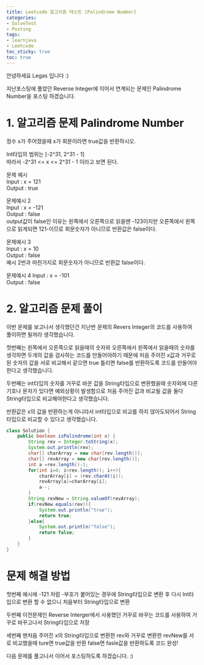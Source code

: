 ```yaml
---
title: Leetcode 알고리즘 테스트 [Palindrome Number]
categories:
- SolveTest
- Posting
tags:
- learnjava
- Leetcode
toc_sticky: true
toc: true
---
```


안녕하세요 Legas 입니다 :)  
  
지난포스팅에 풀었던 Reverse Integer에 이어서 연계되는 문제인 Palindrome Number을 포스팅 하겠습니다.
  
# 1. 알고리즘 문제 Palindrome Number
정수 x가 주어졌을때 x가 회문이라면 true값을 반환하시오.  
  
Int타입의 범위는 [-2^31,  2^31 - 1]  
따라서 -2^31 <= x <= 2^31 - 1 이라고 보면 된다.  
  
문제 예시  
Input : x = 121  
Output : true  
  
문제예시 2  
Input : x = -121  
Output : false  
output값이 false인 이유는 왼쪽에서 오른쪽으로 읽을땐 -123이지만 오른쪽에서 왼쪽으로 읽게되면 121-이므로 회문숫자가 아니므로 반환값은 false이다.  
  
문제예시 3  
Input : x = 10  
Output : false  
예시 2번과 마찬가지로 회문숫자가 아니므로 반환값 false이다.  
  
문제예시 4
Input : x = -101  
Output : false  

# 2. 알고리즘 문제 풀이
이번 문제를 보고나서 생각했던건 지난번 문제의 Revers Integer의 코드를 사용하여 풀이하면 될꺼라 생각했습니다.  

첫번째는 왼쪽에서 오른쪽으로 읽을때의 숫자와 오른쪽에서 왼쪽에서 읽을때의 숫자를 생각하면 두개의 값을 검사하는 코드를 만들어야하기 때문에 처음 주어진 x값과 거꾸로된 숫자의 값을 서로 비교해서 같으면 true 틀리면 false를 반환하도록 코드를 만들어야한다고 생각했습니다.  
  
두번째는 int타입의 숫자를 거꾸로 바꾼 값을 String타입으로 변환했을때 숫자외에 다른기호나 문자가 있다면 예외상황이 발생함으로 처음 주어진 값과 비교될 값을 둘다 String타입으로 비교해야한다고 생각했습니다.  
  
반환값은 x의 값을 반환하는게 아니라서 int타입으로 비교를 하지 않아도되어서 String타입으로 비교할 수 있다고 생각했습니다.  
```java
class Solution {
    public boolean isPalindrome(int x) {
        String rev = Integer.toString(x);
        System.out.println(rev);
        char[] charArray = new char[rev.length()];
        char[] revArray = new char[rev.length()];
        int a =rev.length()-1;
        for(int i=0; i<rev.length(); i++){
            charArray[i] = (rev.charAt(i));
            revArray[a]=charArray[i];
            a--;
        }
        String revNew = String.valueOf(revArray);
        if(revNew.equals(rev)){
            System.out.println("true");
            return true;
        }else{
            System.out.println("false");
            return false;
        }
    }
}
```
# 문제 해결 방법
첫번째 예시에 -121 처럼 -부호가 붙어있는 경우에 String타입으로 변환 후 다시 Int타입으로 변환 할 수 없으니 처음부터 String타입으로 변환  
  
두번째 이전문제인 Reverse Interger에서 사용했던 거꾸로 바꾸는 코드를 사용하여 거꾸로 바꾸고나서 String타입으로 저장  
  
세번째 맨처음 주어진 x의 String타입으로 변환한 rev와 거꾸로 변환한 revNew를 서로 비교했을때 ture면 true값을 반환 false면 fasle값을 반환하도록 코드 완성!
  
다음 문제를 풀고나서 이어서 포스팅하도록 하겠습니다. :)
